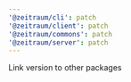 ```yaml
---
'@zeitraum/cli': patch
'@zeitraum/client': patch
'@zeitraum/commons': patch
'@zeitraum/server': patch
---
```


Link version to other packages
